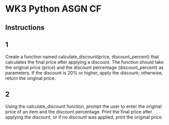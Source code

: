 # WK3 Python ASGN CF
## Instructions
## 1
Create a function named calculate_discount(price, discount_percent) that calculates the final price after applying a discount. The function should take the original price (price) and the discount percentage (discount_percent) as parameters. If the discount is 20% or higher, apply the discount; otherwise, return the original price.
## 2
Using the calculate_discount function, prompt the user to enter the original price of an item and the discount percentage. Print the final price after applying the discount, or if no discount was applied, print the original price.
 
